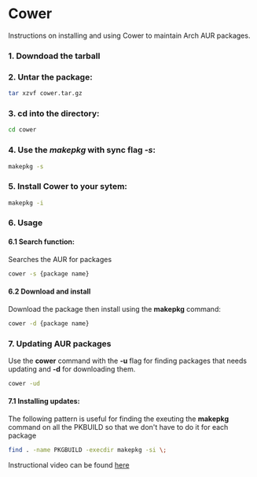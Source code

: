 Cower
=====

Instructions on installing and using Cower to maintain Arch AUR packages. 

### 1. Downdoad the tarball
### 2. Untar the package:

```bash
tar xzvf cower.tar.gz 
```

### 3. cd into the directory:

```bash
cd cower
```

### 4. Use the _makepkg_ with sync flag _-s_:

```bash
makepkg -s
```

### 5. Install Cower to your sytem:

```bash
makepkg -i
```
### 6. Usage
#### 6.1 Search function:
Searches the AUR for packages

```bash
cower -s {package name}
```

#### 6.2 Download and install
Download the package then install using the __makepkg__ command:

```bash
cower -d {package name}
```

### 7. Updating AUR packages
Use the __cower__ command with the __-u__ flag for finding packages that needs updating and __-d__ for downloading them.

```bash
cower -ud
```

#### 7.1 Installing updates:
The following pattern is useful for finding the exeuting the __makepkg__ command on all the PKBUILD so that we don't have to do it for each package

```bash
find . -name PKGBUILD -execdir makepkg -si \;
```

Instructional video can be found [here](https://www.youtube.com/watch?v=JKPBfyJUeMg)
